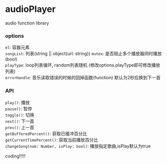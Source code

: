 # audioPlayer
audio function library

### options
```el```: 容器元素  
```songList```: 列表(string || object{url: string}) 
```mutex```: 是否阻止多个播放器同时播放(bool)   
```playType```: loop列表循环, random列表随机 (修改options.playType即可修改播放列表)   
```errorHandle```: 音乐读取错误的时候的回掉函数(function) 默认为2秒后换到下一首   

### API
```play()```: 播放  
```pause()```: 暂停   
```toggle()```: 切换  
```next()```: 下一首  
```prev()```: 上一首  
```getBufferedPercent()```: 获取已缓冲百分比  
```getCurrentTimePercent()```: 获取当前播放百分比   
```changeSong(num: Number, isPlay: bool)```: 播放指定歌曲,isPlay默认为true  

coding!!!!!